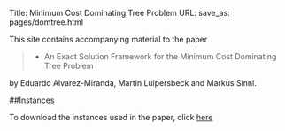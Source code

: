 Title: Minimum Cost Dominating Tree Problem
URL:
save_as: pages/domtree.html

This site contains accompanying material to the paper

> * An Exact Solution Framework for the Minimum Cost Dominating Tree Problem  

by Eduardo Alvarez-Miranda, Martin Luipersbeck and Markus Sinnl.

##Instances

To download the instances used in the paper, click [here][1]  

[1]: https://drive.google.com/open?id=1dlxa5AarjKlLs-wd7xmwljwtQ1veOvd3
